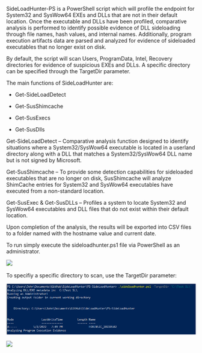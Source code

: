 SideLoadHunter-PS is a PowerShell script which will profile the endpoint for
System32 and SysWow64 EXEs and DLLs that are not in their default location. Once
the executable and DLLs have been profiled, comparative analysis is performed to
identify possible evidence of DLL sideloading through file names, hash values,
and internal names. Additionally, program execution artifacts data are parsed
and analyzed for evidence of sideloaded executables that no longer exist on
disk.

By default, the script will scan Users, ProgramData, Intel, Recovery directories
for evidence of suspicious EXEs and DLLs. A specific directory can be specified
through the TargetDir parameter.

The main functions of SideLoadHunter are:

-   Get-SideLoadDetect

-   Get-SusShimcache

-   Get-SusExecs

-   Get-SusDlls

Get-SideLoadDetect – Comparative analysis function designed to identify
situations where a System32/SysWow64 executable is located in a userland
directory along with a DLL that matches a System32/SysWow64 DLL name but is not
signed by Microsoft.

Get-SusShimcache – To provide some detection capabilities for sideloaded
executables that are no longer on disk, SusShimcache will analyze ShimCache
entries for System32 and SysWow64 executables have executed from a non-standard
location.

Get-SusExec & Get-SusDLLs – Profiles a system to locate System32 and SysWow64
executables and DLL files that do not exist within their default location.

Upon completion of the analysis, the results will be exported into CSV files to
a folder named with the hostname value and current date.

To run simply execute the sideloadhunter.ps1 file via PowerShell as an
administrator.

![](media/d78aff06c5247888ec422dbf40cafe9e.png)

To specifiy a specific directory to scan, use the TargetDir parameter:

![](media/5cf715b4b1ea5728aa3470441bebc704.png)

![](media/e13c52eb21f43d422d57c02ea9dcc8ff.png)
